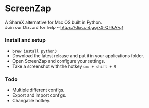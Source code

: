 # ScreenZap
A ShareX alternative for Mac OS built in Python.  
Join our Discord for help ~ https://discord.gg/x9rQHkA7qf

### Install and setup
- `brew install python3`
- Download the latest release and put it in your applications folder.  
- Open ScreenZap and configure your settings.
- Take a screenshot with the hotkey `cmd + shift + 9`

### Todo
- Multiple different configs.  
- Export and import configs.
- Changable hotkey.

